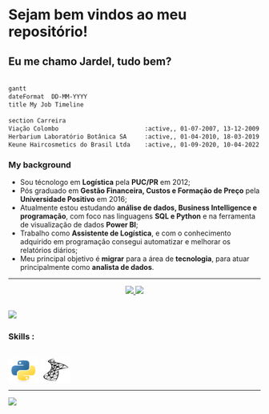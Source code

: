 # Sejam bem vindos ao meu repositório! 
## Eu me chamo Jardel, tudo bem?

```mermaid

gantt
dateFormat  DD-MM-YYYY
title My Job Timeline

section Carreira
Viação Colombo                        :active,, 01-07-2007, 13-12-2009
Herbarium Laboratório Botânica SA     :active,, 01-04-2010, 18-03-2019
Keune Haircosmetics do Brasil Ltda    :active,, 01-09-2020, 10-04-2022

```
### My background

- Sou técnologo em **Logística** pela **PUC/PR** em 2012;
- Pós graduado em **Gestão Financeira, Custos e Formação de Preço** pela **Universidade Positivo** em 2016;
- Atualmente estou estudando **análise de dados, Business Intelligence e programação**, com foco nas linguagens **SQL e Python** e na ferramenta de visualização de dados **Power BI**;
- Trabalho como **Assistente de Logística**, e com o conhecimento adquirido em programação consegui automatizar e melhorar os relatórios diários;
- Meu principal objetivo é **migrar** para a área de **tecnologia**, para atuar principalmente como **analista de dados**.

<hr>

<div align="center">
  <a href="https://github.com/JardelSilva-86">
  <img height="180em" src="https://github-readme-stats.vercel.app/api?username=JardelSilva-86&show_icons=true&theme=react&include_all_commits=true&count_private=true"/>
  <img height="180em" src="https://github-readme-stats.vercel.app/api/top-langs/?username=JardelSilva-86&layout=compact&langs_count=7&theme=react"/>
</div>

##
 
 <div>
   <a href="https://www.linkedin.com/in/jardeldasilva1986/" target="_blank"><img src="https://img.shields.io/badge/-LinkedIn-%230077B5?style=for-the-    badge&logo=linkedin&logoColor=white" target="_blank"></a> 
 </div>
 
 ### Skills :
 <div style="display: inline_block"><br>  
  <img align="center" alt="Jardel-Python""30" height="50" width="60" src="https://raw.githubusercontent.com/devicons/devicon/master/icons/python/python-original.svg">
  <img align="center" alt="Jardel-SqlServer""30" height="50" width="60" src="https://github.com/devicons/devicon/blob/master/icons/microsoftsqlserver/microsoftsqlserver-plain.svg">
</div>
<hr>

![](https://komarev.com/ghpvc/?username=your-JardelSilva-86)
